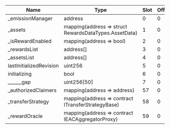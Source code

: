 | Name                    | Type                                                  | Slot | Offset | Bytes | Contract                                                                       |
|-------------------------|-------------------------------------------------------|------|--------|-------|--------------------------------------------------------------------------------|
| _emissionManager        | address                                               | 0    | 0      | 20    | src/downloads/polygon/DEFAULT_INCENTIVES_CONTROLLER_IMPL.sol:RewardsController |
| _assets                 | mapping(address => struct RewardsDataTypes.AssetData) | 1    | 0      | 32    | src/downloads/polygon/DEFAULT_INCENTIVES_CONTROLLER_IMPL.sol:RewardsController |
| _isRewardEnabled        | mapping(address => bool)                              | 2    | 0      | 32    | src/downloads/polygon/DEFAULT_INCENTIVES_CONTROLLER_IMPL.sol:RewardsController |
| _rewardsList            | address[]                                             | 3    | 0      | 32    | src/downloads/polygon/DEFAULT_INCENTIVES_CONTROLLER_IMPL.sol:RewardsController |
| _assetsList             | address[]                                             | 4    | 0      | 32    | src/downloads/polygon/DEFAULT_INCENTIVES_CONTROLLER_IMPL.sol:RewardsController |
| lastInitializedRevision | uint256                                               | 5    | 0      | 32    | src/downloads/polygon/DEFAULT_INCENTIVES_CONTROLLER_IMPL.sol:RewardsController |
| initializing            | bool                                                  | 6    | 0      | 1     | src/downloads/polygon/DEFAULT_INCENTIVES_CONTROLLER_IMPL.sol:RewardsController |
| ______gap               | uint256[50]                                           | 7    | 0      | 1600  | src/downloads/polygon/DEFAULT_INCENTIVES_CONTROLLER_IMPL.sol:RewardsController |
| _authorizedClaimers     | mapping(address => address)                           | 57   | 0      | 32    | src/downloads/polygon/DEFAULT_INCENTIVES_CONTROLLER_IMPL.sol:RewardsController |
| _transferStrategy       | mapping(address => contract ITransferStrategyBase)    | 58   | 0      | 32    | src/downloads/polygon/DEFAULT_INCENTIVES_CONTROLLER_IMPL.sol:RewardsController |
| _rewardOracle           | mapping(address => contract IEACAggregatorProxy)      | 59   | 0      | 32    | src/downloads/polygon/DEFAULT_INCENTIVES_CONTROLLER_IMPL.sol:RewardsController |
